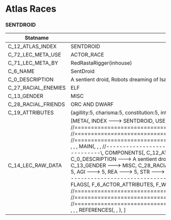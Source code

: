 

# Atlas Races





### SENTDROID
| Statname | Value | 
|  --  |  --  | 
| C_12_ATLAS_INDEX | SENTDROID | 
| C_72_LEC_META_USE | ACTOR_RACE | 
| C_71_LEC_META_BY | RedRastaRigger(inhouse) | 
| C_6_NAME | SentDroid | 
| C_0_DESCRIPTION | A sentient droid, Robots dreaming of Isaaac | 
| C_27_RACIAL_ENEMIES | ELF | 
| C_13_GENDER | MISC | 
| C_28_RACIAL_FRIENDS | ORC AND DWARF | 
| C_19_ATTRIBUTES | {agillity:5, charisma:5, constitution:5, intuition:5, logic:5, reaction:5, strength:5, willpower:5} | 
| C_14_LEC_RAW_DATA | [META{,   INDEX ---> SENTDROID,   USE   ---> ACTOR_RACE,   BY    ---> RedRastaRigger(inhouse), }, , , , //==============================================================================\\, //==============================================================================\\, //==============================================================================\\, , , , MAIN{, , , //------------------------------------------------------------------------------\\,   COMPONENTS[,     C_12_ATLAS_INDEX ---> SENTDROID,     C_6_NAME ---> SentDroid,     C_0_DESCRIPTION ---> A sentient droid, Robots dreaming of Isaaac,     C_27_RACIAL_ENEMIES ---> ELF,     C_13_GENDER ---> MISC,     C_28_RACIAL_FRIENDS ---> ORC AND DWARF,     C_19_ATTRIBUTES(,       CON ---> 5,       AGI ---> 5,       REA ---> 5,       STR ---> 5,       WIL ---> 5,       LOG ---> 5,       INT ---> 5,       CHA ---> 5,       ), ,   ], , , //------------------------------------------------------------------------------\\,   FLAGS[,     F_6_ACTOR_ATTRIBUTES,     F_WANTED_SINLES,     F_11_ACTOR_ATTRIBUTES_RACE,   ], , , , //==============================================================================\\, //==============================================================================\\, //==============================================================================\\, , , , REFERENCES{, , }, ] | 

